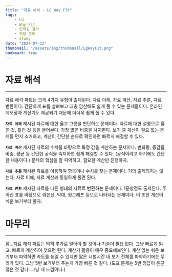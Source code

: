 ```yaml
---
title: "자료 해석 - LG Way Fit"
tags:
    - LG
    - Way Fit
    - 인적성 검사
    - 취업 준비
    - Study
date: "2024-07-12"
thumbnail: "/assets/img/thumbnail/LgWayFit.png"
bookmark: true
---
```


# 자료 해석
---
자료 해석 파트는 크게 4가지 유형이 출제된다.
자료 이해, 자료 계산, 자료 추론, 자료 변환이다.
간단하게 표를 살펴보고 대충 암산해도 쉽게 풀 수 있는 문제들이다.
온라인 메모장과 계산기도 제공되기 때문에 더더욱 쉽게 풀 수 있다.

**`자료 이해`**
제시된 자료에 대한 옳고 그름을 판단하는 문제이다.
자료에 대한 설명으로 옳은 것, 틀린 것 등을 물어본다.
가장 많은 비중을 차지한다.
보기 중 계산이 필요 없는 문제들 먼저 소거하고,
계산이 간단한 순으로 확인하면 빠르게 해결할 수 있다.

**`자료 계산`**
제시된 자료의 수치를 바탕으로 특정 값을 계산하는 문제이다.
변화량, 증감율, 비중, 평균 등 간단한 공식을 숙지하면 쉽게 해결할 수 있다.
(공식이라고 하기에도 간단한 내용이다.)
문제의 핵심을 잘 파악하고, 필요한 계산만 진행하자.

**`자료 추론`**
제시된 자료를 이용하여 항목이나 수치를 찾는 문제이다.
거의 출제되지는 않는다.
자료 이해, 자료 계산과 동일하게 풀면 된다.

**`자료 변환`**
제시된 자료를 다른 형태의 자료료 변환하는 문제이다.
1문항정도 출제된다.
주어진 표를 바탕으로 꺾은선, 막대, 원그래프 등으로 나타내는 문제이다.
이 또한 계산이 쉬운 보기부터 풀자.

# 마무리
---
음...자료 해석 파트는 딱히 추가로 알아야 할 것이나 기술이 필요 없다.
그냥 빠르게 읽고, 빠르게 계산하여 찾으면 된다.
계산기 활용이 매우 중요해보인다.
계산 없는 쉬운 보기부터 파악하면 속도를 높일 수 있지만
짧은 시험시간 내 보기 전체를 파악하기에는 무리가 있다.
그냥 5번 보기부터 푸는게 가장 빠른 것 같다.
(도표 문제는 5번 정답이 은근 많은 것 같다. 그냥 내 느낌이다.)